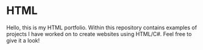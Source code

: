 # HTML
Hello, this is my HTML portfolio. Within this repository contains examples of projects I have worked on to create websites using HTML/C#. Feel free to give it a look!
